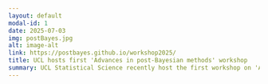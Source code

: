 ```yaml
---
layout: default
modal-id: 1
date: 2025-07-03
img: postBayes.jpg
alt: image-alt
link: https://postbayes.github.io/workshop2025/
title: UCL hosts first 'Advances in post-Bayesian methods' workshop
summary: UCL Statistical Science recently host the first workshop on 'Advances in post-Bayesian methods'. Over two days, we had over 120 attendees with dozens of speakers from as far as Australia, the US, Italy, France, Germany, the Netherlands, and of course the UK. Recordings of the talks are available on Youtube: https://www.youtube.com/@postbayes.
---
```




